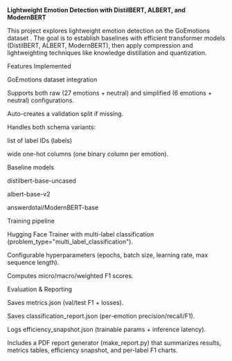 **Lightweight Emotion Detection with DistilBERT, ALBERT, and ModernBERT**

This project explores lightweight emotion detection on the GoEmotions dataset
. The goal is to establish baselines with efficient transformer models (DistilBERT, ALBERT, ModernBERT), then apply compression and lightweighting techniques like knowledge distillation and quantization.

Features Implemented

GoEmotions dataset integration

Supports both raw (27 emotions + neutral) and simplified (6 emotions + neutral) configurations.

Auto-creates a validation split if missing.

Handles both schema variants:

list of label IDs (labels)

wide one-hot columns (one binary column per emotion).

Baseline models

distilbert-base-uncased

albert-base-v2

answerdotai/ModernBERT-base

Training pipeline

Hugging Face Trainer with multi-label classification (problem_type="multi_label_classification").

Configurable hyperparameters (epochs, batch size, learning rate, max sequence length).

Computes micro/macro/weighted F1 scores.

Evaluation & Reporting

Saves metrics.json (val/test F1 + losses).

Saves classification_report.json (per-emotion precision/recall/F1).

Logs efficiency_snapshot.json (trainable params + inference latency).

Includes a PDF report generator (make_report.py) that summarizes results, metrics tables, efficiency snapshot, and per-label F1 charts.
